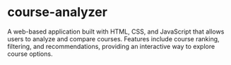 # course-analyzer
A web-based application built with HTML, CSS, and JavaScript that allows users to analyze and compare courses. Features include course ranking, filtering, and recommendations, providing an interactive way to explore course options.
